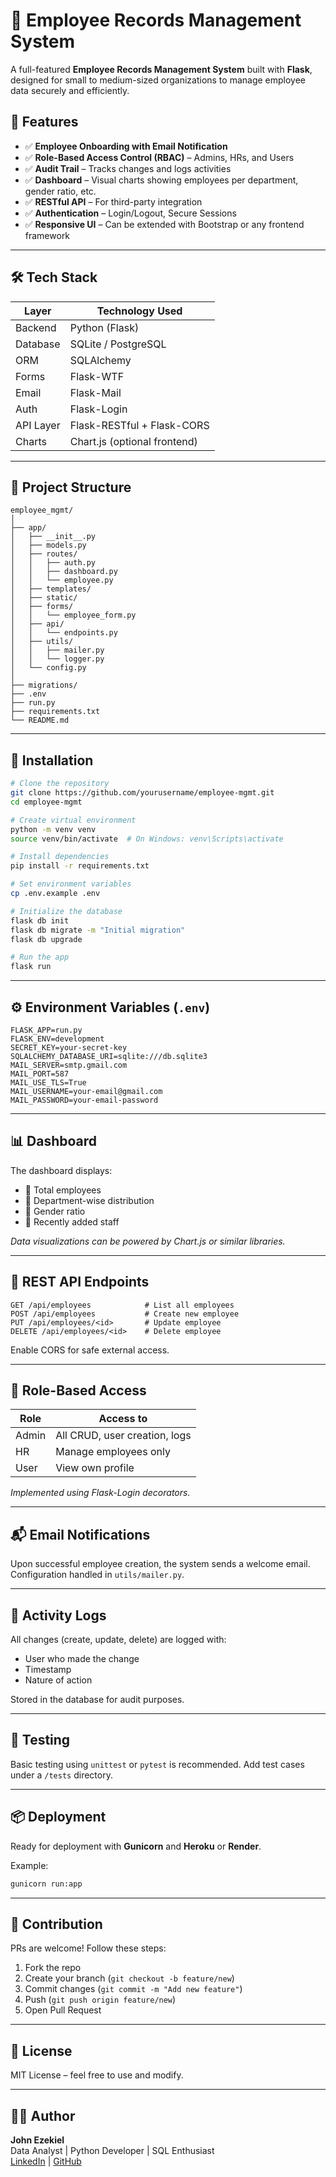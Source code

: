 # 🧾 Employee Records Management System

A full-featured **Employee Records Management System** built with **Flask**, designed for small to medium-sized organizations to manage employee data securely and efficiently.

## 🚀 Features

- ✅ **Employee Onboarding with Email Notification**
- ✅ **Role-Based Access Control (RBAC)** – Admins, HRs, and Users
- ✅ **Audit Trail** – Tracks changes and logs activities
- ✅ **Dashboard** – Visual charts showing employees per department, gender ratio, etc.
- ✅ **RESTful API** – For third-party integration
- ✅ **Authentication** – Login/Logout, Secure Sessions
- ✅ **Responsive UI** – Can be extended with Bootstrap or any frontend framework

---

## 🛠️ Tech Stack

| Layer        | Technology Used              |
|--------------|------------------------------|
| Backend      | Python (Flask)               |
| Database     | SQLite / PostgreSQL          |
| ORM          | SQLAlchemy                   |
| Forms        | Flask-WTF                    |
| Email        | Flask-Mail                   |
| Auth         | Flask-Login                  |
| API Layer    | Flask-RESTful + Flask-CORS   |
| Charts       | Chart.js (optional frontend) |

---

## 📁 Project Structure

```
employee_mgmt/
│
├── app/
│   ├── __init__.py
│   ├── models.py
│   ├── routes/
│   │   ├── auth.py
│   │   ├── dashboard.py
│   │   └── employee.py
│   ├── templates/
│   ├── static/
│   ├── forms/
│   │   └── employee_form.py
│   ├── api/
│   │   └── endpoints.py
│   ├── utils/
│   │   ├── mailer.py
│   │   └── logger.py
│   └── config.py
│
├── migrations/
├── .env
├── run.py
├── requirements.txt
└── README.md
```

---

## 🔧 Installation

```bash
# Clone the repository
git clone https://github.com/yourusername/employee-mgmt.git
cd employee-mgmt

# Create virtual environment
python -m venv venv
source venv/bin/activate  # On Windows: venv\Scripts\activate

# Install dependencies
pip install -r requirements.txt

# Set environment variables
cp .env.example .env

# Initialize the database
flask db init
flask db migrate -m "Initial migration"
flask db upgrade

# Run the app
flask run
```

---

## ⚙️ Environment Variables (`.env`)

```env
FLASK_APP=run.py
FLASK_ENV=development
SECRET_KEY=your-secret-key
SQLALCHEMY_DATABASE_URI=sqlite:///db.sqlite3
MAIL_SERVER=smtp.gmail.com
MAIL_PORT=587
MAIL_USE_TLS=True
MAIL_USERNAME=your-email@gmail.com
MAIL_PASSWORD=your-email-password
```

---

## 📊 Dashboard

The dashboard displays:

- 📌 Total employees
- 📌 Department-wise distribution
- 📌 Gender ratio
- 📌 Recently added staff

*Data visualizations can be powered by Chart.js or similar libraries.*

---

## 📡 REST API Endpoints

```http
GET /api/employees            # List all employees
POST /api/employees           # Create new employee
PUT /api/employees/<id>       # Update employee
DELETE /api/employees/<id>    # Delete employee
```

Enable CORS for safe external access.

---

## 🔐 Role-Based Access

| Role     | Access to                        |
|----------|----------------------------------|
| Admin    | All CRUD, user creation, logs    |
| HR       | Manage employees only            |
| User     | View own profile                 |

*Implemented using Flask-Login decorators.*

---

## 📬 Email Notifications

Upon successful employee creation, the system sends a welcome email. Configuration handled in `utils/mailer.py`.

---

## 🧾 Activity Logs

All changes (create, update, delete) are logged with:

- User who made the change
- Timestamp
- Nature of action

Stored in the database for audit purposes.

---

## 🧪 Testing

Basic testing using `unittest` or `pytest` is recommended. Add test cases under a `/tests` directory.

---

## 📦 Deployment

Ready for deployment with **Gunicorn** and **Heroku** or **Render**.

Example:

```bash
gunicorn run:app
```

---

## 🤝 Contribution

PRs are welcome! Follow these steps:

1. Fork the repo
2. Create your branch (`git checkout -b feature/new`)
3. Commit changes (`git commit -m "Add new feature"`)
4. Push (`git push origin feature/new`)
5. Open Pull Request

---

## 📄 License

MIT License – feel free to use and modify.

---

## 👨‍💻 Author

**John Ezekiel**  
Data Analyst | Python Developer | SQL Enthusiast  
[LinkedIn](https://www.linkedin.com/in/john-ezekiel-coren/) | [GitHub](https://github.com/Sirius1616)


